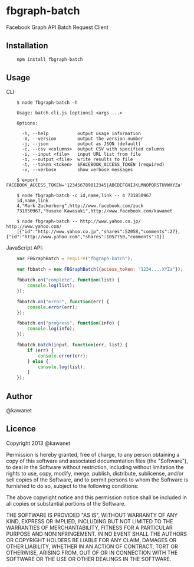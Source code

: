 # fbgraph-batch

Facebook Graph API Batch Request Client

## Installation

```sh
    npm install fbgraph-batch
```

## Usage

CLI:

```
    $ node fbgraph-batch -h

    Usage: batch.cli.js [options] <args ...>

    Options:

      -h, --help           output usage information
      -V, --version        output the version number
      -j, --json           output as JSON (default)
      -c, --csv <columns>  output CSV with specified columns
      -i, --input <file>   input URL list from file
      -o, --output <file>  write results to file
      -t, --token <token>  $FACEBOOK_ACCESS_TOKEN (required)
      -v, --verbose        show verbose messages

    $ export FACEBOOK_ACCESS_TOKEN='123456789012345|ABCDEFGHIJKLMNOPQRSTUVWXYZa'

    $ node fbgraph-batch -c id,name,link -- 4 731850967
    id,name,link
    4,"Mark Zuckerberg",http://www.facebook.com/zuck
    731850967,"Yusuke Kawasaki",http://www.facebook.com/kawanet

    $ node fbgraph-batch -- http://www.yahoo.co.jp/ http://www.yahoo.com/
    [{"id":"http://www.yahoo.co.jp","shares":52058,"comments":27},{"id":"http://www.yahoo.com","shares":1057750,"comments":1}]
```

JavaScript API:

```javascript
    var FBGraphBatch = require("fbgraph-batch");

    var fbbatch = new FBGraphBatch({access_token: "1234....XYZa"});

    fbbatch.on("complete", function(list) {
        console.log(list);
    });

    fbbatch.on("error", function(err) {
        console.error(err);
    });

    fbbatch.on("progress", function(info) {
        console.log(info);
    });

    fbbatch.batch(input, function(err, list) {
        if (err) {
            console.error(err);
        } else {
            console.log(list);
        }
    });
```

## Author

@kawanet

## Licence

Copyright 2013 @kawanet

Permission is hereby granted, free of charge, to any person obtaining
a copy of this software and associated documentation files (the
"Software"), to deal in the Software without restriction, including
without limitation the rights to use, copy, modify, merge, publish,
distribute, sublicense, and/or sell copies of the Software, and to
permit persons to whom the Software is furnished to do so, subject to
the following conditions:

The above copyright notice and this permission notice shall be
included in all copies or substantial portions of the Software.

THE SOFTWARE IS PROVIDED "AS IS", WITHOUT WARRANTY OF ANY KIND,
EXPRESS OR IMPLIED, INCLUDING BUT NOT LIMITED TO THE WARRANTIES OF
MERCHANTABILITY, FITNESS FOR A PARTICULAR PURPOSE AND
NONINFRINGEMENT. IN NO EVENT SHALL THE AUTHORS OR COPYRIGHT HOLDERS BE
LIABLE FOR ANY CLAIM, DAMAGES OR OTHER LIABILITY, WHETHER IN AN ACTION
OF CONTRACT, TORT OR OTHERWISE, ARISING FROM, OUT OF OR IN CONNECTION
WITH THE SOFTWARE OR THE USE OR OTHER DEALINGS IN THE SOFTWARE.
